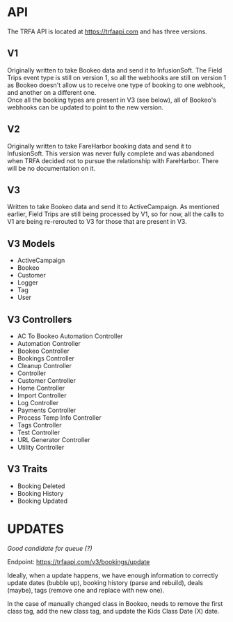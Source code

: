 # API 
The TRFA API is located at https://trfaapi.com and has three versions.  

## V1  
Originally written to take Bookeo data and send it to InfusionSoft. The Field Trips event type is still on version 1, so all the webhooks are still on version 1 as Bookeo doesn't allow us to receive one type of booking to one webhook, and another on a different one.  
Once all the booking types are present in V3 (see below), all of Bookeo's webhooks can be updated to point to the new version. 

## V2
Originally written to take FareHarbor booking data and send it to InfusionSoft. This version was never fully complete and was abandoned when TRFA decided not to pursue the relationship with FareHarbor. There will be no documentation on it. 

## V3
Written to take Bookeo data and send it to ActiveCampaign. As mentioned earlier, Field Trips are still being processed by V1, so for now, all the calls to V1 are being re-rerouted to V3 for those that are present in V3. 

## V3 Models
 * ActiveCampaign
 * Bookeo
 * Customer
 * Logger
 * Tag
 * User
 

## V3 Controllers
 * AC To Bookeo Automation Controller
 * Automation Controller
 * Bookeo Controller 
 * Bookings Controller
 * Cleanup Controller
 * Controller
 * Customer Controller
 * Home Controller
 * Import Controller
 * Log Controller
 * Payments Controller
 * Process Temp Info Controller
 * Tags Controller
 * Test Controller
 * URL Generator Controller
 * Utility Controller

## V3 Traits
 * Booking Deleted
 * Booking History
 * Booking Updated 


# UPDATES
_Good candidate for queue (?)_  

Endpoint: https://trfaapi.com/v3/bookings/update  

Ideally, when a update happens, we have enough information to correctly update dates (bubble up), booking history (parse and rebuild), deals (maybe), tags (remove one and replace with new one). 

In the case  of manually changed class in Bookeo, needs to remove the first class tag, add the new class tag, and update the Kids Class Date (X) date. 